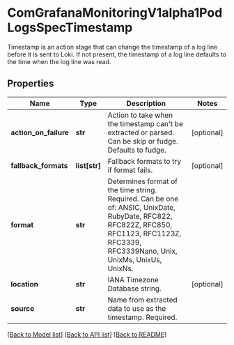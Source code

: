 # ComGrafanaMonitoringV1alpha1PodLogsSpecTimestamp

Timestamp is an action stage that can change the timestamp of a log line before it is sent to Loki. If not present, the timestamp of a log line defaults to the time when the log line was read.
## Properties
Name | Type | Description | Notes
------------ | ------------- | ------------- | -------------
**action_on_failure** | **str** | Action to take when the timestamp can&#39;t be extracted or parsed. Can be skip or fudge. Defaults to fudge. | [optional] 
**fallback_formats** | **list[str]** | Fallback formats to try if format fails. | [optional] 
**format** | **str** | Determines format of the time string. Required. Can be one of: ANSIC, UnixDate, RubyDate, RFC822, RFC822Z, RFC850, RFC1123, RFC1123Z, RFC3339, RFC3339Nano, Unix, UnixMs, UnixUs, UnixNs. | 
**location** | **str** | IANA Timezone Database string. | [optional] 
**source** | **str** | Name from extracted data to use as the timestamp. Required. | 

[[Back to Model list]](../README.md#documentation-for-models) [[Back to API list]](../README.md#documentation-for-api-endpoints) [[Back to README]](../README.md)


